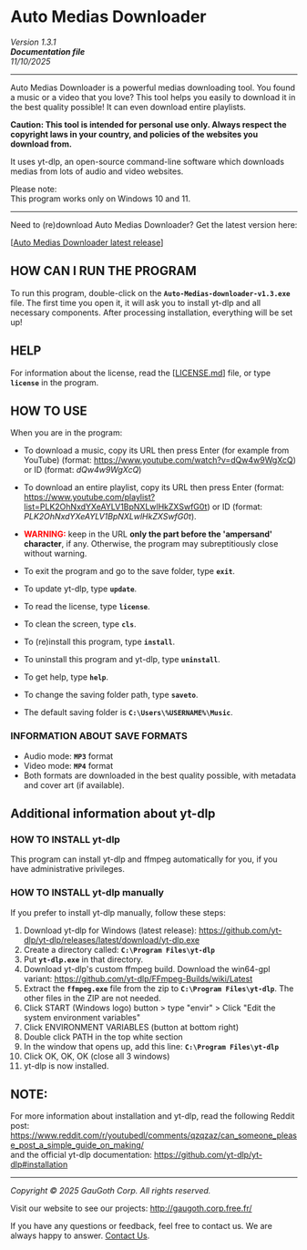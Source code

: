 # Auto Medias Downloader
<i>Version 1.3.1<br/>
**Documentation file**<br/>
11/10/2025</i>

*********************************************************************

Auto Medias Downloader is a powerful medias downloading tool. You found a music or a video that you love? This tool helps you easily to download it in the best quality possible! It can even download entire playlists.

**Caution: This tool is intended for personal use only. Always respect the copyright laws in your country, and policies of the websites you download from.**

It uses yt-dlp, an open-source command-line software which downloads medias from lots of audio and video websites.

Please note:<br/>
This program works only on Windows 10 and 11.

-----------------------------

Need to (re)download Auto Medias Downloader? Get the latest version here: 

[[Auto Medias Downloader latest release](https://github.com/GauGoth-Corp/Auto-Medias-Downloader)]

## HOW CAN I RUN THE PROGRAM

To run this program, double-click on the **`Auto-Medias-downloader-v1.3.exe`** file.
The first time you open it, it will ask you to install yt-dlp and all necessary components. After processing installation, everything will be set up!

## HELP

For information about the license, read the [[LICENSE.md](LICENSE.md)] file, or type **`license`** in the program.

## HOW TO USE

When you are in the program:

- To download a music, copy its URL then press Enter (for example from YouTube) (format: https://www.youtube.com/watch?v=dQw4w9WgXcQ) or ID (format: _dQw4w9WgXcQ_)
- To download an entire playlist, copy its URL then press Enter (format: https://www.youtube.com/playlist?list=PLK2OhNxdYXeAYLV1BpNXLwlHkZXSwfG0t) or ID (format: _PLK2OhNxdYXeAYLV1BpNXLwlHkZXSwfG0t_).
- <span style="color: red;">**WARNING:**</span> keep in the URL **only the part before the 'ampersand' character**, if any. Otherwise, the program may subreptitiously close without warning.</span>

- To exit the program and go to the save folder, type **`exit`**.
- To update yt-dlp, type **`update`**.
- To read the license, type **`license`**.
- To clean the screen, type **`cls`**.
- To (re)install this program, type **`install`**.
- To uninstall this program and yt-dlp, type **`uninstall`**.
- To get help, type **`help`**.

- To change the saving folder path, type **`saveto`**.
- The default saving folder is **`C:\Users\%USERNAME%\Music`**.

### INFORMATION ABOUT SAVE FORMATS
- Audio mode: **`MP3`** format
- Video mode: **`MP4`** format
- Both formats are downloaded in the best quality possible, with metadata and cover art (if available).


## Additional information about yt-dlp

### HOW TO INSTALL yt-dlp ###

This program can install yt-dlp and ffmpeg automatically for you, if you have administrative privileges.

### HOW TO INSTALL yt-dlp manually ###

If you prefer to install yt-dlp manually, follow these steps:
   1.  Download yt-dlp for Windows (latest release): https://github.com/yt-dlp/yt-dlp/releases/latest/download/yt-dlp.exe
   2.  Create a directory called: **`C:\Program Files\yt-dlp`**
   3.  Put **`yt-dlp.exe`** in that directory.
   4.  Download yt-dlp's custom ffmpeg build. Download the win64-gpl variant: https://github.com/yt-dlp/FFmpeg-Builds/wiki/Latest
   5.  Extract the **`ffmpeg.exe`** file from the zip to **`C:\Program Files\yt-dlp`**. The other files in the ZIP are not needed.
   6.  Click START (Windows logo) button > type "envir" > Click "Edit the system environment variables"
   7.  Click ENVIRONMENT VARIABLES (button at bottom right)
   8.  Double click PATH in the top white section
   9.  In the window that opens up, add this line: **`C:\Program Files\yt-dlp`**
   10. Click OK, OK, OK (close all 3 windows)
   11. yt-dlp is now installed.

## NOTE:

For more information about installation and yt-dlp, read the following Reddit post: https://www.reddit.com/r/youtubedl/comments/qzqzaz/can_someone_please_post_a_simple_guide_on_making/<br/>
and the official yt-dlp documentation: https://github.com/yt-dlp/yt-dlp#installation

------------------------------------------------------------------

_Copyright © 2025 GauGoth Corp. All rights reserved._

Visit our website to see our projects: http://gaugoth.corp.free.fr/

If you have any questions or feedback, feel free to contact us. We are always happy to answer. [Contact Us](http://gaugoth.corp.free.fr/en/credits/contact/?subject=Feedback%20about%20Auto%20Medias%20Downloader).
